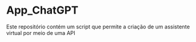 # App_ChatGPT
Este repositório contém um script que permite a criação de um assistente virtual por meio de uma API
